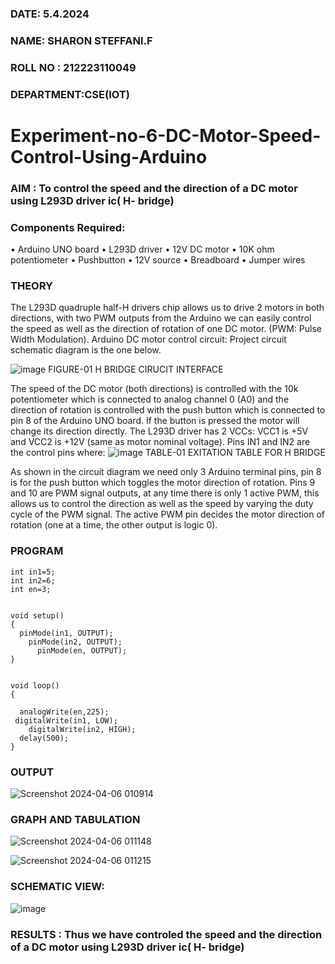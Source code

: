 ###  DATE: 5.4.2024

###  NAME: SHARON STEFFANI.F
###  ROLL NO : 212223110049
###  DEPARTMENT:CSE(IOT)
# Experiment-no-6-DC-Motor-Speed-Control-Using-Arduino
### AIM : To control the speed and the direction of a DC motor using L293D driver ic( H- bridge)

### Components Required:
•	Arduino UNO board
•	L293D driver
•	12V DC motor
•	10K ohm potentiometer
•	Pushbutton
•	12V source
•	Breadboard
•	Jumper wires
### THEORY 
The L293D quadruple half-H drivers chip allows us to drive 2 motors in both directions, with two PWM outputs from the Arduino we can easily control the speed as well as the direction of rotation of one DC motor. (PWM: Pulse Width Modulation).
Arduino DC motor control circuit:
Project circuit schematic diagram is the one below.

![image](https://user-images.githubusercontent.com/36288975/167763051-b230c183-afc5-46f2-ba95-0f95e10dd6c9.png)
FIGURE-01 H BRIDGE CIRUCIT INTERFACE 
 
The speed of the DC motor (both directions) is controlled with the 10k potentiometer which is connected to analog channel 0 (A0) and the direction of rotation is controlled with the push button which is connected to pin 8 of the Arduino UNO board. If the button is pressed the motor will change its direction directly.
The L293D driver has 2 VCCs: VCC1 is +5V and VCC2 is +12V (same as motor nominal voltage). Pins IN1 and IN2 are the control pins where:
![image](https://user-images.githubusercontent.com/36288975/167763120-1421c2c5-8381-49eb-b376-03f6e1113b7a.png)
TABLE-01 EXITATION TABLE FOR H BRIDGE 

As shown in the circuit diagram we need only 3 Arduino terminal pins, pin 8 is for the push button which toggles the motor direction of rotation. Pins 9 and 10 are PWM signal outputs, at any time there is only 1 active PWM, this allows us to control the direction as well as the speed by varying the duty cycle of the PWM signal. The active PWM pin decides the motor direction of rotation (one at a time, the other output is logic 0).

### PROGRAM 
```
int in1=5;
int in2=6;
int en=3;


void setup()
{
  pinMode(in1, OUTPUT);
    pinMode(in2, OUTPUT);
      pinMode(en, OUTPUT);
}


void loop()
{
  
  analogWrite(en,225);
 digitalWrite(in1, LOW);
    digitalWrite(in2, HIGH);
  delay(500);
}
```

### OUTPUT

![Screenshot 2024-04-06 010914](https://github.com/Sharonsteffani2005/Experiment-no-7-DC-Motor-Speed-Control-Using-Arduino/assets/144979934/350dfd4c-94c8-4d6b-8e78-620ff9e1b7b6)


### GRAPH AND TABULATION 
![Screenshot 2024-04-06 011148](https://github.com/Sharonsteffani2005/Experiment-no-7-DC-Motor-Speed-Control-Using-Arduino/assets/144979934/b34a3013-c722-4da7-9c09-28ae6a80d647)


![Screenshot 2024-04-06 011215](https://github.com/Sharonsteffani2005/Experiment-no-7-DC-Motor-Speed-Control-Using-Arduino/assets/144979934/cf5fa1fb-3766-4bef-8b05-3066ed1ba572)

### SCHEMATIC VIEW:
![image](https://github.com/Sharonsteffani2005/Experiment-no-7-DC-Motor-Speed-Control-Using-Arduino/assets/144979934/20149946-ee0a-4129-93f7-59006935279e)


### RESULTS : Thus we have controled the speed and the direction of a DC motor using L293D driver ic( H- bridge)

